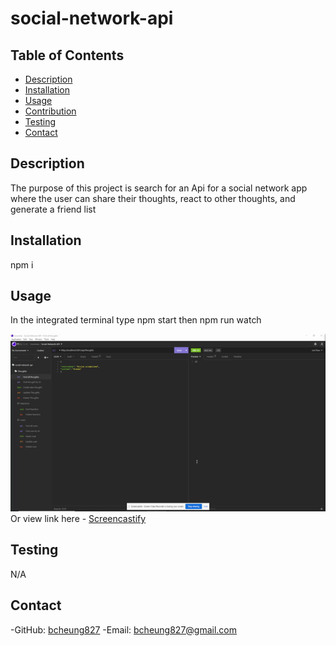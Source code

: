 # social-network-api

## Table of Contents
  - [Description](#description)
  - [Installation](#installation)
  - [Usage](#usage)
  - [Contribution](#contribution)
  - [Testing](#testing)
  - [Contact](#contact)

  ## Description
  The purpose of this project is search for an Api for a social network app where the user can share their thoughts, react to other thoughts, and generate a friend list
  ## Installation
  npm i
  
  ## Usage
  In the integrated terminal type npm start then npm run watch

 <img src="assets/social-network-api.gif"><br>
  Or view link here - [Screencastify](https://drive.google.com/file/d/1YGL0AFxAvDUXqpB-8LF-6ejdoeQlAw5W/view)

  ## Testing
  N/A
  
  ## Contact
  -GitHub: [bcheung827](https://github.com/bcheung827)
  -Email: bcheung827@gmail.com